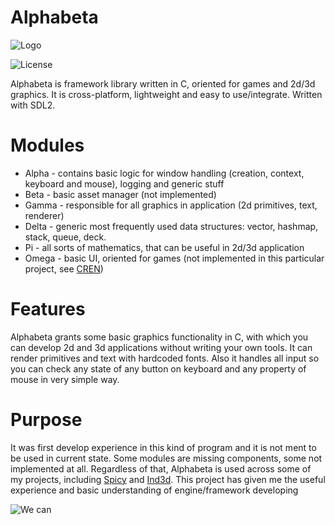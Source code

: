 # Alphabeta
![Logo](https://github.com/UberDever/Alphabeta/Alphabeta.png)

![License](https://img.shields.io/github/license/UberDever/Alphabeta)

Alphabeta is framework library written in C, oriented for games and 2d/3d graphics. It is cross-platform, lightweight and easy to use/integrate. Written with SDL2.
# Modules
+ Alpha - contains basic logic for window handling (creation, context, keyboard and mouse), logging and generic stuff
+ Beta - basic asset manager (not implemented)
+ Gamma - responsible for all graphics in application (2d primitives, text, renderer)
+ Delta - generic most frequently used data structures: vector, hashmap, stack, queue, deck.
+ Pi - all sorts of mathematics, that can be useful in 2d/3d application
+ Omega - basic UI, oriented for games (not implemented in this particular project, see [CREN](https://github.com/UberDever/CREN))
# Features
Alphabeta grants some basic graphics functionality in C, with which you can develop 2d and 3d applications without writing your own tools.
It can render primitives and text with hardcoded fonts. Also it handles all input
so you can check any state of any button on keyboard and any property of mouse in very simple way.
# Purpose
It was first develop experience in this kind of program and it is not ment to be used in current state. Some modules are missing components, 
some not implemented at all. Regardless of that, Alphabeta is used across some of my projects, including
[Spicy](https://github.com/UberDever/spicy) and [Ind3d](https://github.com/UberDever/ind3d).
This project has given me the useful experience and basic understanding of engine/framework developing

![We can](https://github.com/UberDever/Alphabeta/Graphics.png)